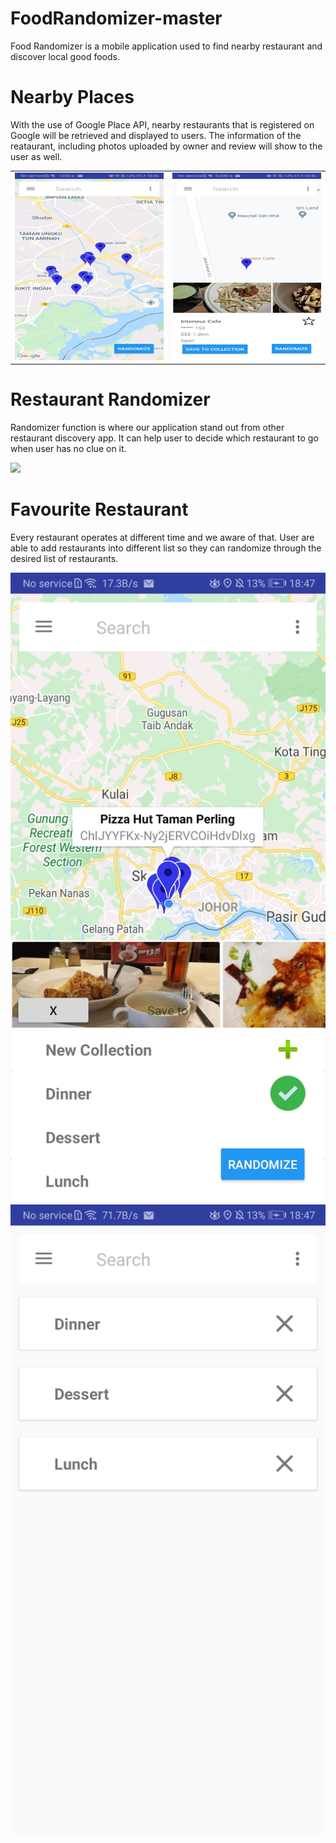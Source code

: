 # FoodRandomizer-master
Food Randomizer is a mobile application used to find nearby restaurant and discover local good foods.

# Nearby Places
With the use of Google Place API, nearby restaurants that is registered on Google will be retrieved and displayed to users. The information of the reataurant, including photos uploaded by owner and review will show to the user as well.

<table><tr>
<td> <img src="https://raw.githubusercontent.com/ChuaN15/FoodRandomizer-master/master/Desktop/Android%20App/test/FoodRandomizer-master/app/Screenshot_20200717_184643_com.example.user.foodrandomizer.jpg" alt="Drawing" style="width: 250px; height: 300px"/> </td>
<td> <img src="https://raw.githubusercontent.com/ChuaN15/FoodRandomizer-master/master/Desktop/Android%20App/test/FoodRandomizer-master/app/Screenshot_20200717_184633_com.example.user.foodrandomizer.jpg" alt="Drawing" style="width: 250px; height: 300px"/> </td>
</tr></table>

# Restaurant Randomizer
Randomizer function is where our application stand out from other restaurant discovery app. It can help user to decide which restaurant to go when user has no clue on it.

![](https://github.com/ChuaN15/FoodRandomizer-master/blob/master/Desktop/Android%20App/test/FoodRandomizer-master/app/food%20randomizer.gif)

# Favourite Restaurant
Every restaurant operates at different time and we aware of that. User are able to add restaurants into different list so they can randomize through the desired list of restaurants.

![](https://raw.githubusercontent.com/ChuaN15/FoodRandomizer-master/master/Desktop/Android%20App/test/FoodRandomizer-master/app/Screenshot_20200717_184752_com.example.user.foodrandomizer.jpg) ![](https://github.com/ChuaN15/FoodRandomizer-master/blob/master/Desktop/Android%20App/test/FoodRandomizer-master/app/Screenshot_20200717_184740_com.example.user.foodrandomizer.jpg) 

